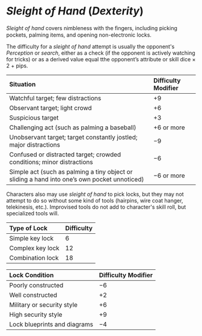 # *Sleight of Hand* (*Dexterity*)

*Sleight of hand* covers nimbleness with the ﬁngers, including picking pockets, palming items, and opening
non-electronic locks.

The difficulty for a *sleight of hand* attempt is usually the opponent's *Perception* or *search*, either as a check (if
the opponent is actively watching for tricks) or as a derived value equal tthe opponent’s attribute or skill dice × 2 +
pips.

| Situation                                                                                    | Difficulty Modifier |
| :------------------------------------------------------------------------------------------- | :------------------ |
| Watchful target; few distractions                                                            | +9                  |
| Observant target; light crowd                                                                | +6                  |
| Suspicious target                                                                            | +3                  |
| Challenging act (such as palming a baseball)                                                 | +6 or more          |
| Unobservant target; target constantly jostled; major distractions                            | −9                  |
| Confused or distracted target; crowded conditions; minor distractions                        | −6                  |
| Simple act (such as palming a tiny object or sliding a hand into one’s own pocket unnoticed) | −6 or more          |

Characters also may use *sleight of hand* to pick locks, but they may not attempt to do so without some kind of tools
(hairpins, wire coat hanger, telekinesis, etc.). Improvised tools do not add to character's skill roll, but specialized
tools will.

| Type of Lock                 | Difficulty |
| :--------------------------- | :--------- |
| Simple key lock              | 6          |
| Complex key lock             | 12         |
| Combination lock             | 18         |

| Lock Condition               | Difficulty Modifier |
| :--------------------------- | :------------------ |
| Poorly constructed           | −6                  |
| Well constructed             | +2                  |
| Military or security style   | +6                  |
| High security style          | +9                  |
| Lock blueprints and diagrams | −4                  |

